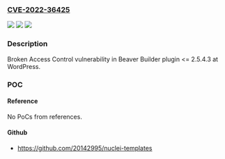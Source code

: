 ### [CVE-2022-36425](https://cve.mitre.org/cgi-bin/cvename.cgi?name=CVE-2022-36425)
![](https://img.shields.io/static/v1?label=Product&message=Beaver%20Builder%20%E2%80%93%20WordPress%20Page%20Builder%20(WordPress%20plugin)&color=blue)
![](https://img.shields.io/static/v1?label=Version&message=%3C%3D%202.5.4.3%3C%3D%202.5.4.3%20&color=brighgreen)
![](https://img.shields.io/static/v1?label=Vulnerability&message=CWE-264%20Permissions%2C%20Privileges%2C%20and%20Access%20Controls&color=brighgreen)

### Description

Broken Access Control vulnerability in Beaver Builder plugin <= 2.5.4.3 at WordPress.

### POC

#### Reference
No PoCs from references.

#### Github
- https://github.com/20142995/nuclei-templates

